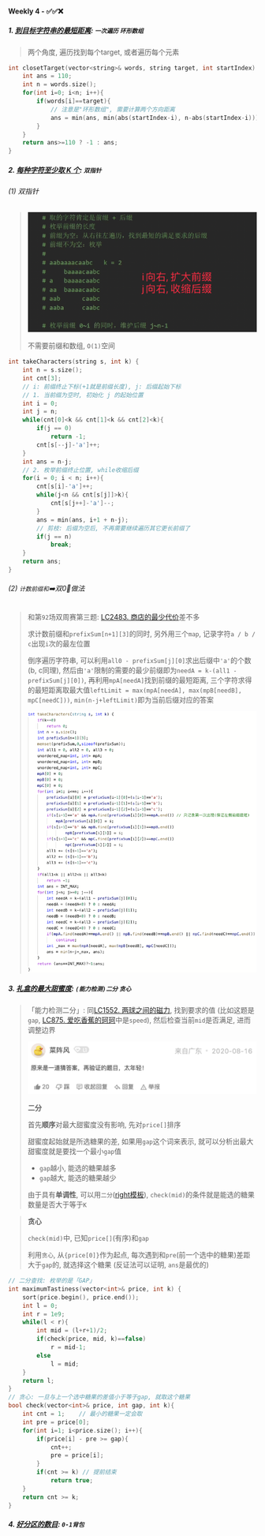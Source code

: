 #### Weekly 4 - ✅✅❌

##### 1. [到目标字符串的最短距离](https://leetcode.cn/problems/shortest-distance-to-target-string-in-a-circular-array/): `一次遍历` `环形数组`
> 两个角度, 遍历找到每个target, 或者遍历每个元素

```CPP
int closetTarget(vector<string>& words, string target, int startIndex) {
    int ans = 110;
    int n = words.size();
    for(int i=0; i<n; i++){
        if(words[i]==target){
            // 注意是"环形数组", 需要计算两个方向距离
            ans = min(ans, min(abs(startIndex-i), n-abs(startIndex-i)));
        }
    }
    return ans>=110 ? -1 : ans;
}
```


##### 2. [每种字符至少取 K 个](https://leetcode.cn/problems/take-k-of-each-character-from-left-and-right/): `双指针`

###### (1) 双指针
> ![灵神-lc6270](/appendix/LC6270-2.png)
> 
> 不需要前缀和数组, `O(1)`空间

```CPP
int takeCharacters(string s, int k) {
    int n = s.size();
    int cnt[3];
    // i: 前缀终止下标(+1就是前缀长度), j: 后缀起始下标
    // 1. 当前缀为空时, 初始化 j 的起始位置
    int i = 0;
    int j = n;
    while(cnt[0]<k && cnt[1]<k && cnt[2]<k){
        if(j == 0)
            return -1;
        cnt[s[--j]-'a']++;
    }
    int ans = n-j;
    // 2. 枚举前缀终止位置, while收缩后缀
    for(i = 0; i < n; i++){
        cnt[s[i]-'a']++;
        while(j<n && cnt[s[j]]>k){
            cnt[s[j++]-'a']--;
        }
        ans = min(ans, i+1 + n-j);
        // 剪枝: 后缀为空后, 不再需要继续遍历其它更长前缀了
        if(j == n)
            break;
    }
    return ans;
}
```

###### (2) `计数前缀和`➡️双0⃣️做法
> 和第`92`场双周赛第三题: [LC2483. 商店的最少代价](/workspace/2483.%20%E5%95%86%E5%BA%97%E7%9A%84%E6%9C%80%E5%B0%91%E4%BB%A3%E4%BB%B7.cpp)差不多
>
> 求计数前缀和`prefixSum[n+1][3]`的同时, 另外用三个`map`, 记录字符`a / b / c`出现`i`次的最左位置
>
> 倒序遍历字符串, 可以利用`all0 - prefixSum[j][0]`求出后缀中`'a'`的个数(b, c同理), 然后由`'a'`限制的需要的最少前缀即为`needA = k-(all1 - prefixSum[j][0])`, 再利用`mpA[needA]`找到前缀的最短距离, 三个字符求得的最短距离取最大值`leftLimit = max(mpA[needA], max(mpB[needB], mpC[needC]))`, `min(n-j+leftLimit)`即为当前后缀对应的答案
>
> ![LC6270](/appendix/LC6270.png)


##### 3. [礼盒的最大甜蜜度](https://leetcode.cn/problems/maximum-tastiness-of-candy-basket/): `(能力检测)二分` `贪心`
> 「能力检测二分」: 同[LC1552. 两球之间的磁力](/workspace/1552.%E4%B8%A4%E7%90%83%E4%B9%8B%E9%97%B4%E7%9A%84%E7%A3%81%E5%8A%9B.cpp), 找到要求的值 (比如这题是`gap`, [LC875. 爱吃香蕉的珂珂](/workspace/875.%E7%88%B1%E5%90%83%E9%A6%99%E8%95%89%E7%9A%84%E7%8F%82%E7%8F%82.cpp)中是`speed`), 然后检查当前`mid`是否满足, 进而调整边界
> 
> ![LC1552评论区](/appendix/LC6217.png)
> 
> **二分**
> 
> 首先**顺序**对最大甜蜜度没有影响, 先对`price[]`排序
> 
> 甜蜜度起始就是所选糖果的差, 如果用`gap`这个词来表示, 就可以分析出最大甜蜜度就是要找一个最小`gap`值
> 
> - `gap`越小, 能选的糖果越多
> - `gap`越大, 能选的糖果越少
>
> 由于具有**单调性**, 可以用`二分`([right模板](/acwing/Section%201/acwing%20-%20%E4%BA%8C%E5%88%86%E6%B3%95.md#%E5%8F%B3%E4%BE%A7%E7%AB%AF%E7%82%B9)), `check(mid)`的条件就是能选的糖果数量是否大于等于`K`

> **贪心**
> 
> `check(mid)`中, 已知`price[]`(有序)和`gap`
> 
> 利用`贪心`, 从`{price[0]}`作为起点, 每次遇到和`pre`(前一个选中的糖果)差距大于`gap`的, 就选择这个糖果 (反证法可以证明, `ans`是最优的)

```CPP
// 二分查找: 枚举的是「GAP」
int maximumTastiness(vector<int>& price, int k) {
    sort(price.begin(), price.end());
    int l = 0;
    int r = 1e9;
    while(l < r){
        int mid = (l+r+1)/2;
        if(check(price, mid, k)==false)
            r = mid-1;
        else
            l = mid;
    }
    return l;
}
// 贪心: 一旦与上一个选中糖果的差值小于等于gap, 就取这个糖果
bool check(vector<int>& price, int gap, int k){
    int cnt = 1;    // 最小的糖果一定会取
    int pre = price[0];
    for(int i=1; i<price.size(); i++){
        if(price[i] - pre >= gap){
            cnt++;
            pre = price[i];
        }
        if(cnt >= k) // 提前结束
            return true;
    }
    return cnt >= k;
}
```


##### 4. [好分区的数目](https://leetcode.cn/problems/number-of-great-partitions/): `0-1背包`